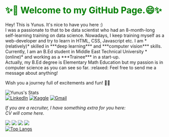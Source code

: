 <h1 style='color:green;';>✨👋 Welcome to my GitHub Page.😄✨ </h1>
Hey! This is Yunus. It's nice to have you here :)<br>I was a passionate  to that to be data scientist who had an 8-month-long self-learning training on data science. Nowadays, I keep training myself as a web-developer and try to learn in HTML, CSS, Javascript etc. I am *(relatively)* skilled in ***deep learning*** and ***computer vision*** skills. Currently, I am an B.Ed student in Middle East Technical University *(online)* and working as a ***Trainee*** in a start-up.<br>
Actually, my B.Ed degree is Elementary Math Education but my passion is in computer science as you can see so far. :relaxed: Feel free to send me a message about anything!

Wish you a journey full of excitements and fun! 🏴‍☠️

<!--(https://github.com/anuraghazra/github-readme-stats)-->

![Yunus's Stats](https://github-readme-stats.vercel.app/api?username=yunuscanunal&show_icons=true&theme=panda&count_private=true)<br>
[![LinkedIn](https://img.shields.io/badge/linkedin-%230077B5.svg?&style=for-the-badge&logo=linkedin&logoColor=white)](https://www.linkedin.com/in/yunuscanunal/)
[![Kaggle](https://img.shields.io/badge/kaggle-%2312100E.svg?&style=for-the-badge&logo=kaggle&labelColor=gray&color=gray)](https://www.kaggle.com/yunuscanunal)
[![Gmail](https://img.shields.io/badge/gmail-%2312100E.svg?&style=for-the-badge&logo=gmail&labelColor=white&color=red)](mailto:yunuscanunal1@gmail.com)


*If you are a recruiter, I have something extra for you here:*<br>
*CV will come here.*

<img src='https://img.icons8.com/color/48/000000/python.png'></img>
<img src='https://img.icons8.com/color/48/000000/javascript.png'></img>
<img src='https://img.icons8.com/color/48/000000/html-5.png'></img>
<img src='https://img.icons8.com/color/48/000000/css3.png'></img>
<br>
[![Top Langs](https://github-readme-stats.vercel.app/api/top-langs/?username=Yunuscanunal&layout=compact)](https://github.com/anuraghazra/github-readme-stats)
<!--[![CV](https://img.shields.io/badge/CV-Plain-orange)](https://dar.vin/mg-cv)-->
<!--[![CV0](https://img.shields.io/badge/CV-Featured-green)](https://dar.vin/mg-cv0)-->
